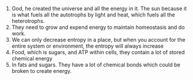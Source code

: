 1. God, he created the universe and all the energy in it. The sun because it is what fuels all the autotrophs by light and heat, which fuels all the heterotrophs.
2. They need to grow and expend energy to maintain homeostasis and do work.
3. We can only decrease entropy in a place, but when you account for the entire system or environment, the entropy will always increase
4. Food, which is sugars, and ATP within cells, they contain a lot of stored chemical energy
5. In fats and sugars. They have a lot of chemical bonds which could be broken to create energy.